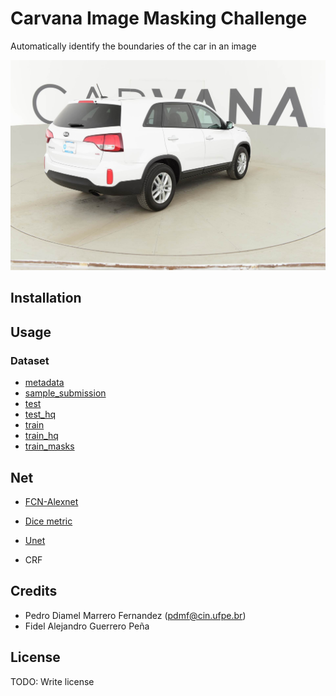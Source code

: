 # Carvana Image Masking Challenge
Automatically identify the boundaries of the car in an image

![](rec/29bb3ece3180_11.jpg)

## Installation
## Usage
### Dataset

- [metadata](https://www.kaggle.com/c/carvana-image-masking-challenge/download/metadata.csv.zip)
- [sample_submission](https://www.kaggle.com/c/carvana-image-masking-challenge/download/sample_submission.csv.zip)
- [test](https://www.kaggle.com/c/carvana-image-masking-challenge/download/test.zip)
- [test_hq](https://www.kaggle.com/c/carvana-image-masking-challenge/download/test_hq.zip)
- [train](https://www.kaggle.com/c/carvana-image-masking-challenge/download/train.zip)
- [train_hq](https://www.kaggle.com/c/carvana-image-masking-challenge/download/train_hq.zip)
- [train_masks](https://www.kaggle.com/c/carvana-image-masking-challenge/download/train_masks.csv.zip)

## Net
- [FCN-Alexnet](https://github.com/NVIDIA/DIGITS/tree/master/examples/semantic-segmentation)
- [Dice metric](https://github.com/NVIDIA/DIGITS/tree/master/examples/medical-imaging)

- [Unet](https://lmb.informatik.uni-freiburg.de/people/ronneber/u-net/)
- CRF 


## Credits

- Pedro Diamel Marrero Fernandez (pdmf@cin.ufpe.br)
- Fidel Alejandro Guerrero Peña

## License

TODO: Write license
